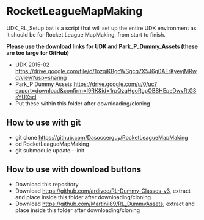 # RocketLeagueMapMaking
UDK_RL_Setup.bat is a script that will set up the entire UDK environment as it should be for Rocket League MapMaking, from start to finish.

**Please use the download links for UDK and Park_P_Dummy_Assets (these are too large for GitHub)**
* UDK 2015-02 https://drive.google.com/file/d/1ozqiKBgcWSgcq7X5J6g0AErKyevjMRwd/view?usp=sharing
* Park_P Dummy Assets https://drive.google.com/u/0/uc?export=download&confirm=I9RK&id=1rpQzqHgoRgpOBSHEpeDwvRtG3sYUXacl
* Put these within this folder after downloading/cloning

## How to use with git
* git clone https://github.com/Dasoccerguy/RocketLeagueMapMaking
* cd RocketLeagueMapMaking
* git submodule update --init

## How to use with download buttons
* Download this repository
* Download https://github.com/ardivee/RL-Dummy-Classes-v3, extract and place inside this folder after downloading/cloning
* Download https://github.com/Martinii89/RL_DummyAssets, extract and place inside this folder after downloading/cloning
